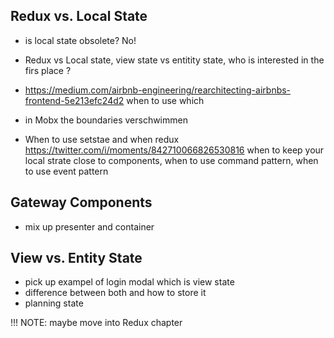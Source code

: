 ## Redux vs. Local State

- is local state obsolete? No!

- Redux vs Local state, view state vs entitity state, who is interested in the firs place ?
- https://medium.com/airbnb-engineering/rearchitecting-airbnbs-frontend-5e213efc24d2 when to use which

- in Mobx the boundaries verschwimmen

- When to use setstae and when redux https://twitter.com/i/moments/842710066826530816 when to keep your local strate close to components, when to use command pattern, when to use event pattern

## Gateway Components

- mix up presenter and container

## View vs. Entity State

- pick up exampel of login modal which is view state
- difference between both and how to store it
- planning state

!!! NOTE: maybe move into Redux chapter